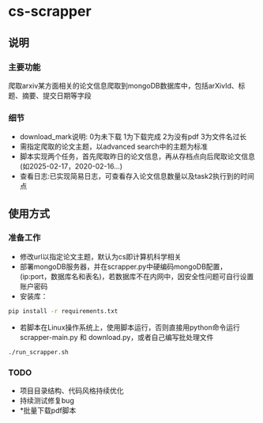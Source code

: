 # cs-scrapper

## 说明

### 主要功能

爬取arxiv某方面相关的论文信息爬取到mongoDB数据库中，包括arXivId、标题、摘要、提交日期等字段

### 细节

- download_mark说明: 0为未下载 1为下载完成 2为没有pdf 3为文件名过长
- 需指定爬取的论文主题，以advanced search中的主题为标准
- 脚本实现两个任务，首先爬取昨日的论文信息，再从存档点向后爬取论文信息(如2025-02-17，2020-02-16...)
- 查看日志:已实现简易日志，可查看存入论文信息数量以及task2执行到的时间点

## 使用方式

### 准备工作

- 修改url以指定论文主题，默认为cs即计算机科学相关
- 部署mongoDB服务器，并在scrapper.py中硬编码mongoDB配置，(ip:port，数据库名和表名)，若数据库不在内网中，因安全性问题可自行设置账户密码
- 安装库：

```bash
pip install -r requirements.txt
```

- 若脚本在Linux操作系统上，使用脚本运行，否则直接用python命令运行scrapper-main.py 和 download.py，或者自己编写批处理文件

```bash
./run_scrapper.sh
```

### TODO

- 项目目录结构、代码风格持续优化
- 持续测试修复bug
- *批量下载pdf脚本